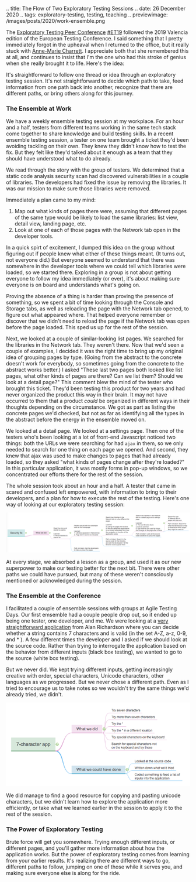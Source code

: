 .. title: The Flow of Two Exploratory Testing Sessions
.. date: 26 December 2020
.. tags: exploratory-testing, testing, teaching
.. previewimage: /images/posts/2020/work-ensemble.png

The [Exploratory Testing Peer Conference](https://exploratorytesting.org/) [#ET19](https://twitter.com/search?q=%23et19&src=typed_query) followed the 2019 Valencia edition of the European Testing Conference. I said something that I pretty immediately forgot in the upheaval when I returned to the office, but it really stuck with [Anne-Marie Charrett](https://twitter.com/charrett). I appreciate both that she remembered this at all, and continues to insist that I'm the one who had this stroke of genius when she really brought it to life. Here's the idea: 

It's straightforward to follow one thread or idea through an exploratory testing session. It's not straightforward to decide which path to take, feed information from one path back into another, recognize that there are different paths, or bring others along for this journey. 

### The Ensemble at Work

We have a weekly ensemble testing session at my workplace. For an hour and a half, testers from different teams working in the same tech stack come together to share knowledge and build testing skills. In a recent ensemble testing session, a tester on one team brought a ticket they'd been avoiding tackling on their own. They knew they didn't know how to test the fix. But they felt like they'd talked about it enough as a team that they should have understood what to do already. 

We read through the story with the group of testers. We determined that a static code analysis security scan had discovered vulnerabilities in a couple of libraries. The developers had fixed the issue by removing the libraries. It was our mission to make sure those libraries were removed. 

Immediately a plan came to my mind:
1. Map out what kinds of pages there were, assuming that different pages of the same type would be likely to load the same libraries: list view, detail view, landing page, etc. 
1. Look at one of each of those pages with the Network tab open in the developer tools.

In a quick spirt of excitement, I dumped this idea on the group without figuring out if people knew what either of these things meant. (It turns out, not everyone did.) But everyone seemed to understand that there was somewhere in the developer tools where we could tell which libraries were loaded, so we started there. Exploring in a group is not about getting everyone to follow my idea immediately (or ever), it's about making sure everyone is on board and understands what's going on.

Proving the absence of a thing is harder than proving the presence of something, so we spent a bit of time looking through the Console and Storage tabs, as well as reloading the page with the Network tab opened, to figure out what appeared where. That helped everyone remember or discover that we didn't need to reload the page if the Network tab was open before the page loaded. This sped us up for the rest of the session.

Next, we looked at a couple of similar-looking list pages. We searched for the libraries in the Network tab. They weren't there. Now that we'd seen a couple of examples, I decided it was the right time to bring up my original idea of grouping pages by type. (Going from the abstract to the concrete doesn't work for everybody, so sometimes going from the concrete to the abstract works better.) I asked "These last two pages both looked like list pages, what other kinds of pages are there? Can we list them? Should we look at a detail page?" This comment blew the mind of the tester who brought this ticket. They'd been testing this product for two years and had never organized the product this way in their brain. It may not have occurred to them that a product *could* be organized in different ways in their thoughts depending on the circumstance. We got as part as listing the concrete pages we'd checked, but not as far as identifying all the types in the abstract before the energy in the ensemble moved on.

We looked at a detail page. We looked at a settings page. Then one of the testers who's been looking at a lot of front-end Javascript noticed two things: both the URLs we were searching for had `ajax` in them, so we only needed to search for one thing on each page we opened. And second, they knew that ajax was used to make changes to pages that had already loaded, so they asked "what kinds of pages change after they're loaded?" In this particular application, it was mostly forms in pop-up windows, so we concentrated our efforts there for the rest of the session. 

The whole session took about an hour and a half. A tester that came in scared and confused left empowered, with information to bring to their developers, and  a plan for how to execute the rest of the testing. Here's one way of looking at our exploratory testing session:

<a href="/images/posts/2020/work-ensemble.png"><img src="/images/posts/2020/work-ensemble.png" /></a>

At every stage, we absorbed a lesson as a group, and used it as our new superpower to make our testing better for the next bit. There were other paths we could have pursued, but many of these weren't consciously mentioned or acknowledged during the session.


### The Ensemble at the Conference

I facilitated a couple of ensemble sessions with groups at Agile Testing Days. Our first emsemble had a couple people drop out, so it ended up being one tester, one developer, and me. We were looking at a [very straightforward application](https://eviltester.github.io/TestingApp/apps/7charval/simple7charvalidation.htm) from Alan Richardson where you can decide whether a string contains 7 characters and is valid (in the set A-Z, a-z, 0-9, and * ). A few different times the developer and I asked if we should look at the source code. Rather than trying to interrogate the application based on the behavior from different inputs (black box testing), we wanted to go to the source (white box testing). 

But we never did. We kept trying different inputs, getting increasingly creative with order, special characters, Unicode characters, other languages as we progressed. But we never chose a different path. Even as I tried to encourage us to take notes so we wouldn't try the same things we'd already tried, we didn't. 

<a href="/images/posts/2020/atd-ensemble.png"><img src="/images/posts/2020/atd-ensemble.png" /></a>

We did manage to find a good resource for copying and pasting unicode characters, but we didn't learn how to explore the application more efficiently, or take what we learned earlier in the session to apply it to the rest of the session.


### The Power of Exploratory Testing

Brute force will get you somewhere. Trying enough different inputs, or different pages, and you'll gather more information about how the application works. But the power of exploratory testing comes from learning from your earlier results. It's realizing there are different ways to go, different paths to follow, jumping on one of those while it serves you, and making sure everyone else is along for the ride. 